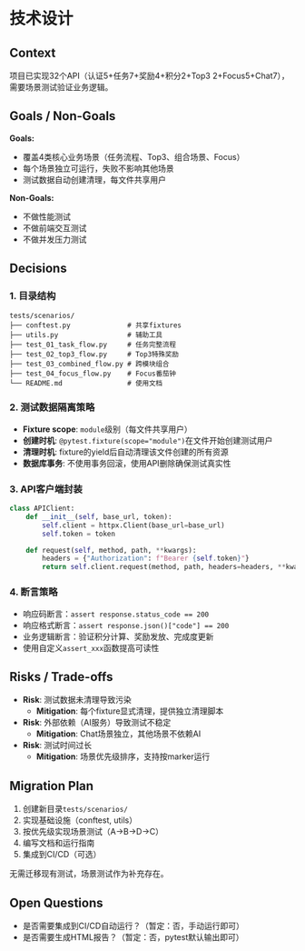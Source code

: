 # 技术设计

## Context
项目已实现32个API（认证5+任务7+奖励4+积分2+Top3 2+Focus5+Chat7），需要场景测试验证业务逻辑。

## Goals / Non-Goals
**Goals:**
- 覆盖4类核心业务场景（任务流程、Top3、组合场景、Focus）
- 每个场景独立可运行，失败不影响其他场景
- 测试数据自动创建清理，每文件共享用户

**Non-Goals:**
- 不做性能测试
- 不做前端交互测试
- 不做并发压力测试

## Decisions

### 1. 目录结构
```
tests/scenarios/
├── conftest.py              # 共享fixtures
├── utils.py                 # 辅助工具
├── test_01_task_flow.py     # 任务完整流程
├── test_02_top3_flow.py     # Top3特殊奖励
├── test_03_combined_flow.py # 跨模块组合
├── test_04_focus_flow.py    # Focus番茄钟
└── README.md                # 使用文档
```

### 2. 测试数据隔离策略
- **Fixture scope**: `module`级别（每文件共享用户）
- **创建时机**: `@pytest.fixture(scope="module")`在文件开始创建测试用户
- **清理时机**: fixture的yield后自动清理该文件创建的所有资源
- **数据库事务**: 不使用事务回滚，使用API删除确保测试真实性

### 3. API客户端封装
```python
class APIClient:
    def __init__(self, base_url, token):
        self.client = httpx.Client(base_url=base_url)
        self.token = token

    def request(self, method, path, **kwargs):
        headers = {"Authorization": f"Bearer {self.token}"}
        return self.client.request(method, path, headers=headers, **kwargs)
```

### 4. 断言策略
- 响应码断言：`assert response.status_code == 200`
- 响应格式断言：`assert response.json()["code"] == 200`
- 业务逻辑断言：验证积分计算、奖励发放、完成度更新
- 使用自定义`assert_xxx`函数提高可读性

## Risks / Trade-offs
- **Risk**: 测试数据未清理导致污染
  - **Mitigation**: 每个fixture显式清理，提供独立清理脚本
- **Risk**: 外部依赖（AI服务）导致测试不稳定
  - **Mitigation**: Chat场景独立，其他场景不依赖AI
- **Risk**: 测试时间过长
  - **Mitigation**: 场景优先级排序，支持按marker运行

## Migration Plan
1. 创建新目录`tests/scenarios/`
2. 实现基础设施（conftest, utils）
3. 按优先级实现场景测试（A→B→D→C）
4. 编写文档和运行指南
5. 集成到CI/CD（可选）

无需迁移现有测试，场景测试作为补充存在。

## Open Questions
- 是否需要集成到CI/CD自动运行？（暂定：否，手动运行即可）
- 是否需要生成HTML报告？（暂定：否，pytest默认输出即可）
